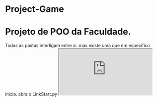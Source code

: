 # Project-Game
<h1>Projeto de POO da Faculdade.</h1>
Todas as pastas interligam entre si.
mas existe uma que em especifico inicia.
abra o LinkStart.py

<iframe src="https://github.com/MoisesMonter/Project-Game/blob/main/UML%20GAME.pdf"></iframe>

